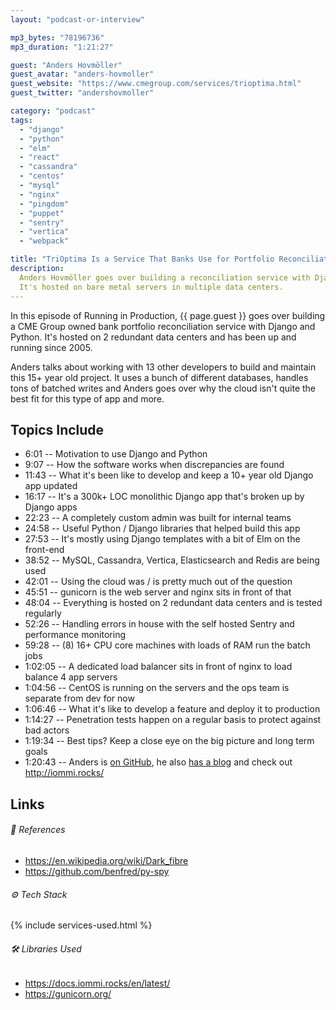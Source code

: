 ```yaml
---
layout: "podcast-or-interview"

mp3_bytes: "78196736"
mp3_duration: "1:21:27"

guest: "Anders Hovmöller"
guest_avatar: "anders-hovmoller"
guest_website: "https://www.cmegroup.com/services/trioptima.html"
guest_twitter: "andershovmoller"

category: "podcast"
tags:
  - "django"
  - "python"
  - "elm"
  - "react"
  - "cassandra"
  - "centos"
  - "mysql"
  - "nginx"
  - "pingdom"
  - "puppet"
  - "sentry"
  - "vertica"
  - "webpack"

title: "TriOptima Is a Service That Banks Use for Portfolio Reconciliation"
description:
  Anders Hovmöller goes over building a reconciliation service with Django.
  It's hosted on bare metal servers in multiple data centers.
---
```


In this episode of Running in Production, {{ page.guest }} goes over building a
CME Group owned bank portfolio reconciliation service with Django and Python.
It's hosted on 2 redundant data centers and has been up and running since 2005.

Anders talks about working with 13 other developers to build and maintain this
15+ year old project. It uses a bunch of different databases, handles tons of
batched writes and Anders goes over why the cloud isn't quite the best fit for
this type of app and more.

## Topics Include

- 6:01 -- Motivation to use Django and Python
- 9:07 -- How the software works when discrepancies are found
- 11:43 -- What it's been like to develop and keep a 10+ year old Django app updated
- 16:17 -- It's a 300k+ LOC monolithic Django app that's broken up by Django apps
- 22:23 -- A completely custom admin was built for internal teams
- 24:58 -- Useful Python / Django libraries that helped build this app
- 27:53 -- It's mostly using Django templates with a bit of Elm on the front-end
- 38:52 -- MySQL, Cassandra, Vertica, Elasticsearch and Redis are being used
- 42:01 -- Using the cloud was / is pretty much out of the question
- 45:51 -- gunicorn is the web server and nginx sits in front of that
- 48:04 -- Everything is hosted on 2 redundant data centers and is tested regularly
- 52:26 -- Handling errors in house with the self hosted Sentry and performance monitoring
- 59:28 -- (8) 16+ CPU core machines with loads of RAM run the batch jobs
- 1:02:05 -- A dedicated load balancer sits in front of nginx to load balance 4 app servers
- 1:04:56 -- CentOS is running on the servers and the ops team is separate from dev for now
- 1:06:46 -- What it's like to develop a feature and deploy it to production
- 1:14:27 -- Penetration tests happen on a regular basis to protect against bad actors
- 1:19:34 -- Best tips? Keep a close eye on the big picture and long term goals
- 1:20:43 -- Anders is [on GitHub](https://github.com/boxed), he also [has a blog](https://kodare.net) and check out <http://iommi.rocks/>

## Links

###### 📄 References

- <https://en.wikipedia.org/wiki/Dark_fibre>
- <https://github.com/benfred/py-spy>

###### ⚙️ Tech Stack

{% include services-used.html %}

###### 🛠 Libraries Used

- <https://docs.iommi.rocks/en/latest/>
- <https://gunicorn.org/>
